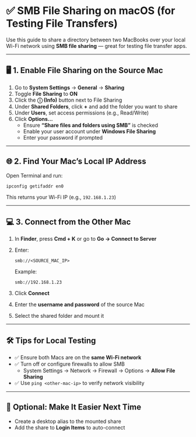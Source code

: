
# ✅ SMB File Sharing on macOS (for Testing File Transfers)

Use this guide to share a directory between two MacBooks over your local Wi-Fi network using **SMB file sharing** — great for testing file transfer apps.

---

## 🖥️ 1. Enable File Sharing on the Source Mac

1. Go to **System Settings** → **General** → **Sharing**
2. Toggle **File Sharing** to **ON**
3. Click the **ⓘ (Info)** button next to File Sharing
4. Under **Shared Folders**, click **+** and add the folder you want to share
5. Under **Users**, set access permissions (e.g., Read/Write)
6. Click **Options…**
   - Ensure **“Share files and folders using SMB”** is checked
   - Enable your user account under **Windows File Sharing**
   - Enter your password if prompted

---

## 🌐 2. Find Your Mac’s Local IP Address

Open Terminal and run:

```bash
ipconfig getifaddr en0
```

This returns your Wi-Fi IP (e.g., `192.168.1.23`)

---

## 💻 3. Connect from the Other Mac

1. In **Finder**, press **Cmd + K** or go to **Go → Connect to Server**
2. Enter:

   ```
   smb://<SOURCE_MAC_IP>
   ```

   Example:
   ```
   smb://192.168.1.23
   ```

3. Click **Connect**
4. Enter the **username and password** of the source Mac
5. Select the shared folder and mount it

---

## 🛠️ Tips for Local Testing

- ✅ Ensure both Macs are on the **same Wi-Fi network**
- ✅ Turn off or configure firewalls to allow SMB
  - System Settings → Network → Firewall → Options → **Allow File Sharing**
- ✅ Use `ping <other-mac-ip>` to verify network visibility

---

## 🔄 Optional: Make It Easier Next Time

- Create a desktop alias to the mounted share
- Add the share to **Login Items** to auto-connect
